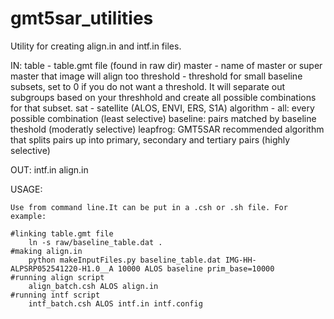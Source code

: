 # gmt5sar_utilities
Utility for creating align.in and intf.in files.

IN:
	table - table.gmt file (found in raw dir)
	master - name of master or super master that image will align too
	threshold - threshold for small baseline subsets, set to 0 if you do not want a  threshold.
                  It will separate out subgroups based on your threshhold and create all possible
                  combinations for that subset.
	sat - satellite (ALOS, ENVI, ERS, S1A)
     algorithm - all: every possible combination (least selective)
                 baseline: pairs matched by baseline theshold (moderatly selective)
                 leapfrog: GMT5SAR recommended algorithm that splits pairs up
                           into primary, secondary and tertiary pairs (highly selective)
     
OUT:
	intf.in
	align.in

USAGE:

	Use from command line.It can be put in a .csh or .sh file. For example:

	#linking table.gmt file
		ln -s raw/baseline_table.dat .
	#making align.in
		python makeInputFiles.py baseline_table.dat IMG-HH-ALPSRP052541220-H1.0__A 10000 ALOS baseline prim_base=10000
	#running align script
		align_batch.csh ALOS align.in
	#running intf script
		intf_batch.csh ALOS intf.in intf.config